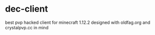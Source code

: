 # dec-client
best pvp hacked client for minecraft 1.12.2 designed with oldfag.org and crystalpvp.cc in mind 
